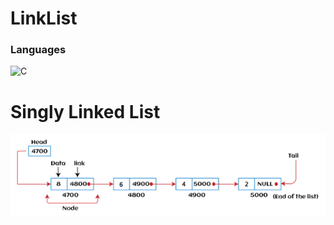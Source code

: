 # LinkList

### Languages

![C](https://skills.thijs.gg/icons?i=c)

# Singly Linked List

![singly_link_list](./src/singly_link_list.png)